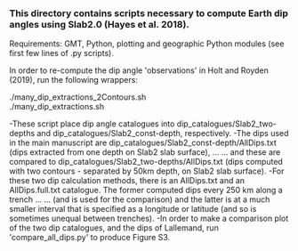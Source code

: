 ### This directory contains scripts necessary to compute Earth dip angles using Slab2.0 (Hayes et al. 2018).

Requirements: GMT, Python, plotting and geographic Python modules (see first few lines of .py scripts).

In order to re-compute the dip angle 'observations' in Holt and Royden (2019), run the following wrappers:

./many_dip_extractions_2Contours.sh  
./many_dip_extractions.sh

-These script place dip angle catalogues into dip_catalogues/Slab2_two-depths and dip_catalogues/Slab2_const-depth, respectively.
-The dips used in the main manuscript are dip_catalogues/Slab2_const-depth/AllDips.txt (dips extracted from one depth on Slab2 slab surface), ...
... and these are compared to dip_catalogues/Slab2_two-depths/AllDips.txt (dips computed with two contours - separated by 50km depth, on Slab2 slab surface).
-For these two dip calculation methods, there is an AllDips.txt and an AllDips.full.txt catalogue. The former computed dips every 250 km along a trench ...
... (and is used for the comparison) and the latter is at a much smaller interval that is specified as a longitude or latitude (and so is sometimes unequal between trenches).
-In order to make a comparison plot of the two dip catalogues, and the dips of Lallemand, run 'compare_all_dips.py' to produce Figure S3.
 
